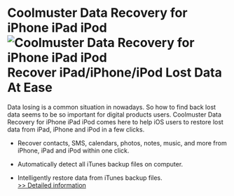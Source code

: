 # Coolmuster Data Recovery for iPhone iPad iPod<br />![Coolmuster Data Recovery for iPhone iPad iPod](https://mycommerce.akamaized.net/api/pimages/P300882059/BIG/300882059.PNG)<br />Recover iPad/iPhone/iPod Lost Data At Ease

Data losing is a common situation in nowadays. So how to find back lost data seems to be so important for digital products users. Coolmuster Data Recovery for iPhone iPad iPod comes here to help iOS users to restore lost data from iPad, iPhone and iPod in a few clicks.

* Recover contacts, SMS, calendars, photos, notes, music, and more from iPhone, iPad and iPod within one click.

* Automatically detect all iTunes backup files on computer.

* Intelligently restore data from iTunes backup files.<br />[>> Detailed information](https://secure.shareit.com/shareit/product.html?productid=300882059&affiliateid=200057808)